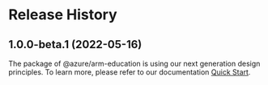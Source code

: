 # Release History
    
## 1.0.0-beta.1 (2022-05-16)

The package of @azure/arm-education is using our next generation design principles. To learn more, please refer to our documentation [Quick Start](https://aka.ms/js-track2-quickstart).
